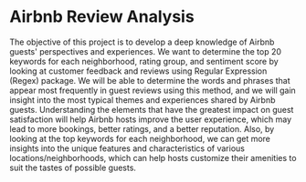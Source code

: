 # Airbnb Review Analysis

The objective of this project is to develop a deep knowledge of Airbnb guests' perspectives and experiences. We want to determine the top 20 keywords for each neighborhood, rating group, and sentiment score by looking at customer feedback and reviews using Regular Expression (Regex) package. We will be able to determine the words and phrases that appear most frequently in guest reviews using this method, and we will gain insight into the most typical themes and experiences shared by Airbnb guests. Understanding the elements that have the greatest impact on guest satisfaction will help Airbnb hosts improve the user experience, which may lead to more bookings, better ratings, and a better reputation. Also, by looking at the top keywords for each neighborhood, we can get more insights into the unique features and characteristics of various locations/neighborhoods, which can help hosts customize their amenities to suit the tastes of possible guests.
